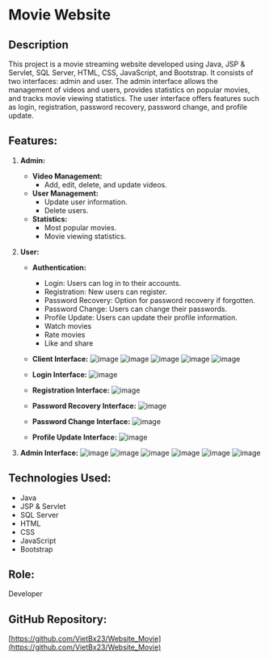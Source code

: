 # Movie Website

## Description
This project is a movie streaming website developed using Java, JSP & Servlet, SQL Server, HTML, CSS, JavaScript, and Bootstrap. It consists of two interfaces: admin and user. The admin interface allows the management of videos and users, provides statistics on popular movies, and tracks movie viewing statistics. The user interface offers features such as login, registration, password recovery, password change, and profile update.

## Features:

1. **Admin:**
   - **Video Management:**
     - Add, edit, delete, and update videos.
   - **User Management:**
     - Update user information.
     - Delete users.
   - **Statistics:**
     - Most popular movies.
     - Movie viewing statistics.

2. **User:**
   - **Authentication:**
     - Login: Users can log in to their accounts.
     - Registration: New users can register.
     - Password Recovery: Option for password recovery if forgotten.
     - Password Change: Users can change their passwords.
     - Profile Update: Users can update their profile information.
     - Watch movies
     - Rate movies
     - Like and share
   - **Client Interface:**
     ![image](https://github.com/VietBx23/Website_Movie/assets/127529083/1739651c-7687-41b6-a915-373ccd927e8c)
     ![image](https://github.com/VietBx23/Website_Movie/assets/127529083/4187417d-ee60-4daa-961e-bca42aae84d1)
     ![image](https://github.com/VietBx23/Website_Movie/assets/127529083/b924e402-23d8-40b2-bf3e-d5d3e2c49d8f)
     ![image](https://github.com/VietBx23/Website_Movie/assets/127529083/77a7702a-6b39-4336-bf58-cdc1da26efe5)
     ![image](https://github.com/VietBx23/Website_Movie/assets/127529083/b4d356d2-cd27-4812-a67f-e14bc1996556)

   - **Login Interface:**
     ![image](https://github.com/VietBx23/Website_Movie/assets/127529083/805417df-bad1-4e4e-9d4a-f6b8c1740668)
   - **Registration Interface:**
     ![image](https://github.com/VietBx23/Website_Movie/assets/127529083/938b6b79-9b38-4f2a-9956-2a5ed9515c21)
   - **Password Recovery Interface:**
     ![image](https://github.com/VietBx23/Website_Movie/assets/127529083/457d7c9c-6067-4f6b-97f4-aef77bc83c07)
   - **Password Change Interface:**
     ![image](https://github.com/VietBx23/Website_Movie/assets/127529083/507508ef-9103-4d31-9305-d59ccfd5092e)
   - **Profile Update Interface:**
     ![image](https://github.com/VietBx23/Website_Movie/assets/127529083/ff7cdca2-c5ab-46cc-a242-6ce686c2a240)

3. **Admin Interface:**
   ![image](https://github.com/VietBx23/Website_Movie/assets/127529083/4294b92c-a588-49c6-a5ed-6524f19708a1)
   ![image](https://github.com/VietBx23/Website_Movie/assets/127529083/9ddb0c76-90d3-4b1b-9eb0-20fe98e3b5e7)
   ![image](https://github.com/VietBx23/Website_Movie/assets/127529083/46127b47-6b23-4bcc-a597-b80eb5ee3185)
   ![image](https://github.com/VietBx23/Website_Movie/assets/127529083/eaa945f3-25d6-4f0c-98bf-b6a46161daa2)
   ![image](https://github.com/VietBx23/Website_Movie/assets/127529083/fd6b7905-86cf-45d4-89f3-474960ac265b)
   ![image](https://github.com/VietBx23/Website_Movie/assets/127529083/471b6d34-fb7e-421b-af69-4a6218e9f8c0)

## Technologies Used:
- Java
- JSP & Servlet
- SQL Server
- HTML
- CSS
- JavaScript
- Bootstrap

## Role:
Developer

## GitHub Repository:
[https://github.com/VietBx23/Website_Movie](https://github.com/VietBx23/Website_Movie)
